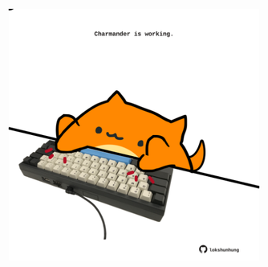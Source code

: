 <!-- built at 15/06/2021, 16:08:03 UTC -->
<p align="center">
  <img width="500" height="500" src="./ReadmeImage.svg">
</p>
